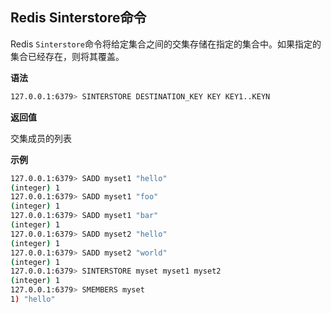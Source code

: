 ## Redis Sinterstore命令

Redis `Sinterstore`命令将给定集合之间的交集存储在指定的集合中。如果指定的集合已经存在，则将其覆盖。

**语法**

```bash
127.0.0.1:6379> SINTERSTORE DESTINATION_KEY KEY KEY1..KEYN
```

**返回值**

交集成员的列表

**示例**

```bash
127.0.0.1:6379> SADD myset1 "hello"
(integer) 1
127.0.0.1:6379> SADD myset1 "foo"
(integer) 1
127.0.0.1:6379> SADD myset1 "bar"
(integer) 1
127.0.0.1:6379> SADD myset2 "hello"
(integer) 1
127.0.0.1:6379> SADD myset2 "world"
(integer) 1
127.0.0.1:6379> SINTERSTORE myset myset1 myset2
(integer) 1
127.0.0.1:6379> SMEMBERS myset
1) "hello"
```
